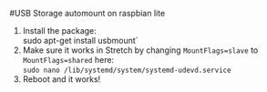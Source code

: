 #USB Storage automount on raspbian lite
1. Install the package:  
sudo apt-get install usbmount`
2. Make sure it works in Stretch by changing `MountFlags=slave` to `MountFlags=shared` here:  
`sudo nano /lib/systemd/system/systemd-udevd.service`
3. Reboot and it works!